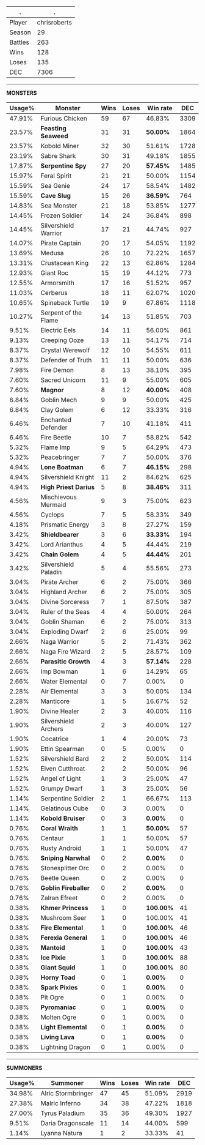 .|.
|-|-
Player|chrisroberts
Season|29
Battles|263
Wins|128
Loses|135
DEC|7306

---
**MONSTERS**

Usage%|Monster|Wins|Loses|Win rate|DEC|
-|-|-|-|-|-|
47.91%|Furious Chicken|59|67|46.83%|3309|
23.57%|**Feasting Seaweed**|31|31|**50.00%**|1864|
23.57%|Kobold Miner|32|30|51.61%|1728|
23.19%|Sabre Shark|30|31|49.18%|1855|
17.87%|**Serpentine Spy**|27|20|**57.45%**|1485|
15.97%|Feral Spirit|21|21|50.00%|1154|
15.59%|Sea Genie|24|17|58.54%|1482|
15.59%|**Cave Slug**|15|26|**36.59%**|764|
14.83%|Sea Monster|21|18|53.85%|1277|
14.45%|Frozen Soldier|14|24|36.84%|898|
14.45%|Silvershield Warrior|17|21|44.74%|927|
14.07%|Pirate Captain|20|17|54.05%|1192|
13.69%|Medusa|26|10|72.22%|1657|
13.31%|Crustacean King|22|13|62.86%|1284|
12.93%|Giant Roc|15|19|44.12%|773|
12.55%|Armorsmith|17|16|51.52%|957|
11.03%|Cerberus|18|11|62.07%|1020|
10.65%|Spineback Turtle|19|9|67.86%|1118|
10.27%|Serpent of the Flame|14|13|51.85%|703|
9.51%|Electric Eels|14|11|56.00%|861|
9.13%|Creeping Ooze|13|11|54.17%|714|
8.37%|Crystal Werewolf|12|10|54.55%|611|
8.37%|Defender of Truth|11|11|50.00%|636|
7.98%|Fire Demon|8|13|38.10%|395|
7.60%|Sacred Unicorn|11|9|55.00%|605|
7.60%|**Magnor**|8|12|**40.00%**|408|
6.84%|Goblin Mech|9|9|50.00%|425|
6.84%|Clay Golem|6|12|33.33%|316|
6.46%|Enchanted Defender|7|10|41.18%|411|
6.46%|Fire Beetle|10|7|58.82%|542|
5.32%|Flame Imp|9|5|64.29%|473|
5.32%|Peacebringer|7|7|50.00%|376|
4.94%|**Lone Boatman**|6|7|**46.15%**|298|
4.94%|Silvershield Knight|11|2|84.62%|625|
4.94%|**High Priest Darius**|5|8|**38.46%**|311|
4.56%|Mischievous Mermaid|9|3|75.00%|623|
4.56%|Cyclops|7|5|58.33%|349|
4.18%|Prismatic Energy|3|8|27.27%|159|
3.42%|**Shieldbearer**|3|6|**33.33%**|194|
3.42%|Lord Arianthus|4|5|44.44%|219|
3.42%|**Chain Golem**|4|5|**44.44%**|201|
3.42%|Silvershield Paladin|5|4|55.56%|273|
3.04%|Pirate Archer|6|2|75.00%|366|
3.04%|Highland Archer|6|2|75.00%|305|
3.04%|Divine Sorceress|7|1|87.50%|387|
3.04%|Ruler of the Seas|4|4|50.00%|264|
3.04%|Goblin Shaman|6|2|75.00%|313|
3.04%|Exploding Dwarf|2|6|25.00%|99|
2.66%|Naga Warrior|5|2|71.43%|362|
2.66%|Naga Fire Wizard|2|5|28.57%|109|
2.66%|**Parasitic Growth**|4|3|**57.14%**|228|
2.66%|Imp Bowman|1|6|14.29%|65|
2.66%|Water Elemental|0|7|0.00%|0|
2.28%|Air Elemental|3|3|50.00%|134|
2.28%|Manticore|1|5|16.67%|52|
1.90%|Divine Healer|2|3|40.00%|116|
1.90%|Silvershield Archers|2|3|40.00%|127|
1.90%|Cocatrice|1|4|20.00%|73|
1.90%|Ettin Spearman|0|5|0.00%|0|
1.52%|Silvershield Bard|2|2|50.00%|114|
1.52%|Elven Cutthroat|2|2|50.00%|96|
1.52%|Angel of Light|1|3|25.00%|47|
1.52%|Grumpy Dwarf|1|3|25.00%|56|
1.14%|Serpentine Soldier|2|1|66.67%|113|
1.14%|Gelatinous Cube|0|3|0.00%|0|
1.14%|**Kobold Bruiser**|0|3|**0.00%**|0|
0.76%|**Coral Wraith**|1|1|**50.00%**|57|
0.76%|Centaur|1|1|50.00%|57|
0.76%|Rusty Android|1|1|50.00%|47|
0.76%|**Sniping Narwhal**|0|2|**0.00%**|0|
0.76%|Stonesplitter Orc|0|2|0.00%|0|
0.76%|Beetle Queen|0|2|0.00%|0|
0.76%|**Goblin Fireballer**|0|2|**0.00%**|0|
0.76%|Zalran Efreet|0|2|0.00%|0|
0.38%|**Khmer Princess**|1|0|**100.00%**|41|
0.38%|Mushroom Seer|1|0|100.00%|41|
0.38%|**Fire Elemental**|1|0|**100.00%**|46|
0.38%|**Ferexia General**|1|0|**100.00%**|46|
0.38%|**Mantoid**|1|0|**100.00%**|43|
0.38%|**Ice Pixie**|1|0|**100.00%**|88|
0.38%|**Giant Squid**|1|0|**100.00%**|80|
0.38%|**Horny Toad**|0|1|**0.00%**|0|
0.38%|**Spark Pixies**|0|1|**0.00%**|0|
0.38%|Pit Ogre|0|1|0.00%|0|
0.38%|**Pyromaniac**|0|1|**0.00%**|0|
0.38%|Molten Ogre|0|1|0.00%|0|
0.38%|**Light Elemental**|0|1|**0.00%**|0|
0.38%|**Living Lava**|0|1|**0.00%**|0|
0.38%|Lightning Dragon|0|1|0.00%|0|

---
**SUMMONERS**

Usage%|Summoner|Wins|Loses|Win rate|DEC|
-|-|-|-|-|-|
34.98%|Alric Stormbringer|47|45|51.09%|2919|
27.38%|Malric Inferno|34|38|47.22%|1818|
27.00%|Tyrus Paladium|35|36|49.30%|1927|
9.51%|Daria Dragonscale|11|14|44.00%|599|
1.14%|Lyanna Natura|1|2|33.33%|41|
